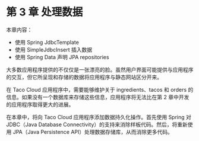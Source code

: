 # 第 3  章 处理数据

本章内容：

* 使用 Spring JdbcTemplate
* 使用 SimpleJdbcInsert 插入数据
* 使用 Spring Data 声明 JPA repositories

大多数应用程序提供的不仅仅是一张漂亮的脸。虽然用户界面可能提供与应用程序的交互，但它所呈现和存储的数据将应用程序与静态网站区分开来。

在 Taco Cloud 应用程序中，需要能够维护关于 ingredients、tacos 和 orders 的信息。如果没有一个数据库来存储这些信息，应用程序将无法比在第 2 章中开发的应用程序取得更大的进展。

在本章中，将向 Taco Cloud 应用程序添加数据持久化操作。首先使用 Spring 对 JDBC（Java Database Connectivity）的支持来消除样板代码。然后，将重新使用 JPA（Java Persistence API）处理数据存储库，从而消除更多代码。

